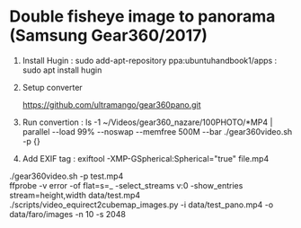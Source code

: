 

# Double fisheye image to panorama (Samsung Gear360/2017)

1. Install Hugin
   : sudo add-apt-repository ppa:ubuntuhandbook1/apps
   : sudo apt install hugin

2. Setup converter

	https://github.com/ultramango/gear360pano.git

3. Run convertion
   : ls -1 ~/Videos/gear360_nazare/100PHOTO/*MP4 | parallel --load 99% --noswap --memfree 500M --bar ./gear360video.sh -p {}

4. Add EXIF tag
   : exiftool -XMP-GSpherical:Spherical="true" file.mp4


./gear360video.sh -p test.mp4             
ffprobe -v error -of flat=s=_ -select_streams v:0 -show_entries stream=height,width  data/test.mp4
./scripts/video_equirect2cubemap_images.py -i data/test_pano.mp4 -o data/faro/images -n 10 -s 2048

